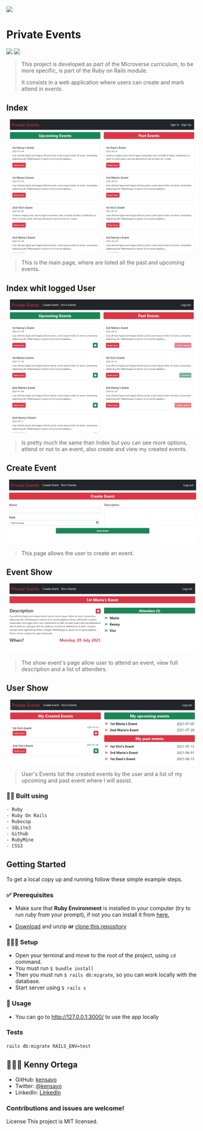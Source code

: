 ![](https://img.shields.io/badge/Microverse-blueviolet)

# Private Events
![](https://img.shields.io/badge/Ruby-CC342D?style=for-the-badge&logo=ruby&logoColor=white) ![](https://img.shields.io/badge/Ruby_on_Rails-CC0000?style=for-the-badge&logo=ruby-on-rails&logoColor=white)

> This project is developed as part of the Microverse curriculum, to be more specific, is part of the Ruby on Rails module.
>
> It consists in a web application where users can create and mark attend in events.

## Index

![Screenshot](./screenshot/index.png)

>This is the main page, where are listed all the past and upcoming events.

## Index whit logged User
![Screenshot](./screenshot/index_user.png)

> Is pretty much the same than Index but you can see more options, attend or not to an event, also create and view my created events.

## Create Event
![Screenshot](./screenshot/create_event.png)

> This page allows the user to create an event.
 
## Event Show

![Screenshot](./screenshot/event_show.png)

> The show event's page allow user to attend an event, view full description and a list of attenders.

## User Show

![Screenshot](./screenshot/user_show.png)

> User's Events list the created events by the user and a list of my upcoming and past event where I will assist.

### 👷🏻 Built using
    - Ruby
    - Ruby On Rails
    - Rubocop
    - SQLite3
    - Github
    - RubyMine
    - CSS3

## Getting Started

To get a local copy up and running follow these simple example steps.

### ✅ Prerequisites

* Make sure that **Ruby Environment** is installed in your computer (try to run _ruby_ from your prompt), if not you can install it from [here.](https://www.ruby-lang.org/en/downloads/)

* [Download](https://github.com/kensayo/private-events/archive/refs/heads/development.zip) and unzip **or** [clone this repository](https://docs.github.com/es/github/creating-cloning-and-archiving-repositories/cloning-a-repository)


### 👨🏻‍🔧 Setup

- Open your terminal and move to the root of the project, using ```cd``` command.
- You must run ```$ bundle install```
- Then you must run ```$ rails db:migrate```, so you can work locally with the database.
- Start server using ```$ rails s```

### 🔌 Usage

- You can go to http://127.0.0.1:3000/ to use the app locally

### Tests

```rails db:migrate RAILS_ENV=test```

## 👨🏻‍💻 Kenny Ortega

- GitHub: [kensayo](https://github.com/kensayo)
- Twitter: [@kensayo](https://twitter.com/kensayo)
- LinkedIn: [LinkedIn](https://www.linkedin.com/in/kennyortega/)


### Contributions and issues are welcome!

License
This project is MIT licensed.
